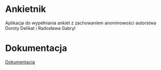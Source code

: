 # Ankietnik
Aplikacja do wypełniania ankiet z zachowaniem anonimowości autorstwa Doroty Delikat i Radosława Gabryl

# Dokumentacja
[Dokumentacja](https://raddaryan.github.io/index.html) </br>
